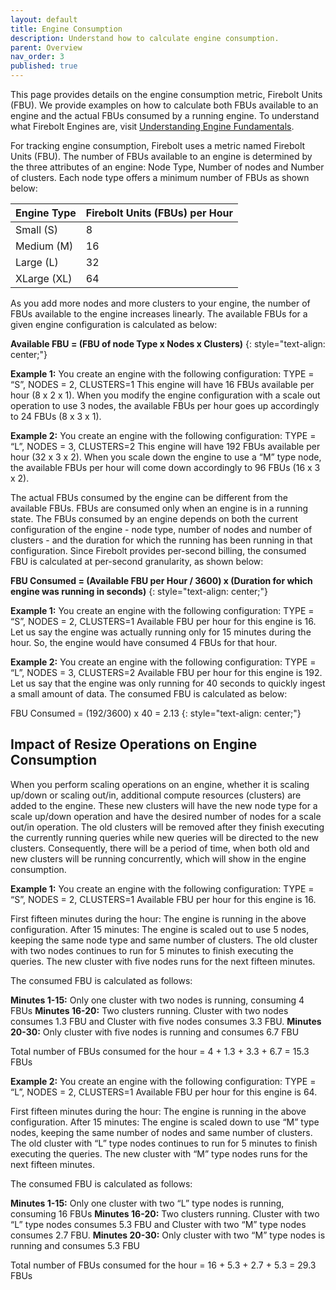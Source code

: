 ```yaml
---
layout: default
title: Engine Consumption
description: Understand how to calculate engine consumption.
parent: Overview
nav_order: 3
published: true
---
```


This page provides details on the engine consumption metric, Firebolt Units (FBU).  We provide examples on how to calculate both FBUs available to an engine and the actual FBUs consumed by a running engine. To understand what Firebolt Engines are, visit [Understanding Engine Fundamentals](../Overview/understanding-engine-fundamentals.md).

For tracking engine consumption, Firebolt uses a metric named Firebolt Units (FBU). The number of FBUs available to an engine is determined by the three attributes of an engine: Node Type, Number of nodes and Number of clusters. Each node type offers a minimum number of FBUs as shown below:

|      Engine Type      |  Firebolt Units (FBUs) per Hour  |      
| :-------------------- | :------------------------------- | 
|      Small (S)        |              8                   |
|      Medium (M)       |              16                  |
|      Large (L)        |              32                  |
|      XLarge (XL)      |              64                  |

As you add more nodes and more clusters to your engine, the number of FBUs available to the engine increases linearly. The available FBUs for a given engine configuration is calculated as below:
 
**Available FBU = (FBU of node Type x Nodes x Clusters)**
{: style="text-align: center;"}


**Example 1:**
You create an engine with the following configuration: TYPE = “S”, NODES = 2, CLUSTERS=1
This engine will have 16 FBUs available per hour (8 x 2 x 1). When you modify the engine configuration with a scale out operation to use 3 nodes, the available FBUs per hour goes up accordingly to 24 FBUs (8 x 3 x 1).

**Example 2:**
You create an engine with the following configuration: TYPE = “L”, NODES = 3, CLUSTERS=2
This engine will have 192 FBUs available per hour (32 x 3 x 2).  When you scale down the engine to use a “M” type node, the available FBUs per hour will come down accordingly to 96 FBUs (16 x 3 x 2).

The actual FBUs consumed by the engine can be different from the available FBUs. FBUs are consumed only when an engine is in a running state. The FBUs consumed by an engine depends on both the current configuration of the engine - node type, number of nodes and number of clusters -  and the duration for which the running has been running in that configuration. Since Firebolt provides per-second billing, the consumed FBU is calculated at per-second granularity, as shown below:

**FBU Consumed  = (Available FBU per Hour / 3600) x (Duration for which engine was running in seconds)**
{: style="text-align: center;"}


**Example 1:**
You create an engine with the following configuration: TYPE = “S”, NODES = 2, CLUSTERS=1
Available FBU per hour for this engine is 16. Let us say the engine was actually running only for 15 minutes during the hour. So, the engine would have consumed 4 FBUs for that hour.


**Example 2:**
You create an engine with the following configuration: TYPE = “L”, NODES = 3, CLUSTERS=2
Available FBU per hour for this engine is 192. Let us say that the engine was only running for 40 seconds to quickly ingest a small amount of data. The consumed FBU is calculated as below:

FBU Consumed = (192/3600) x 40 = 2.13 
{: style="text-align: center;"}

## Impact of Resize Operations on Engine Consumption
When you perform scaling operations on an engine, whether it is scaling up/down or scaling out/in, additional compute resources (clusters) are added to the engine. These new clusters will have the new node type for a scale up/down operation and have the desired number of nodes for a scale out/in operation. The old clusters will be removed after they finish executing the currently running queries while new queries will be directed to the new clusters. Consequently, there will be a period of time, when both old and new clusters will be running concurrently, which will show in the engine consumption.

**Example 1:**
You create an engine with the following configuration: TYPE = “S”, NODES = 2, CLUSTERS=1
Available FBU per hour for this engine is 16. 

First fifteen minutes during the hour:  The engine is running in the above configuration.
After 15 minutes: The engine is scaled out to use 5 nodes, keeping the same node type and same number of clusters. 
The old cluster with two nodes continues to run for 5 minutes to finish executing the queries.
The new cluster with five nodes runs for the next fifteen minutes.

The consumed FBU is calculated as follows:

**Minutes 1-15:** Only one cluster with two nodes is running, consuming 4 FBUs 
**Minutes 16-20:** Two clusters running. Cluster with two nodes consumes 1.3 FBU and Cluster with five nodes consumes 3.3 FBU.
**Minutes 20-30:** Only cluster with five nodes is running and consumes 6.7 FBU

Total number of FBUs consumed for the hour = 4 + 1.3 + 3.3 + 6.7 = 15.3 FBUs

**Example 2:**
You create an engine with the following configuration: TYPE = “L”, NODES = 2, CLUSTERS=1
Available FBU per hour for this engine is 64. 

First fifteen minutes during the hour:  The engine is running in the above configuration.
After 15 minutes: The engine is scaled down to use “M” type nodes, keeping the same number of nodes and same number of clusters. 
The old cluster with “L” type nodes continues to run for 5 minutes to finish executing the queries.
The new cluster with “M” type nodes runs for the next fifteen minutes.

The consumed FBU is calculated as follows:

**Minutes 1-15:** Only one cluster with two “L” type nodes is running, consuming 16 FBUs 
**Minutes 16-20:** Two clusters running. Cluster with two “L” type nodes consumes 5.3 FBU and Cluster with two “M” type nodes consumes 2.7 FBU.
**Minutes 20-30:** Only cluster with two “M” type nodes is running and consumes 5.3 FBU

Total number of FBUs consumed for the hour = 16 + 5.3 + 2.7 + 5.3 = 29.3 FBUs


